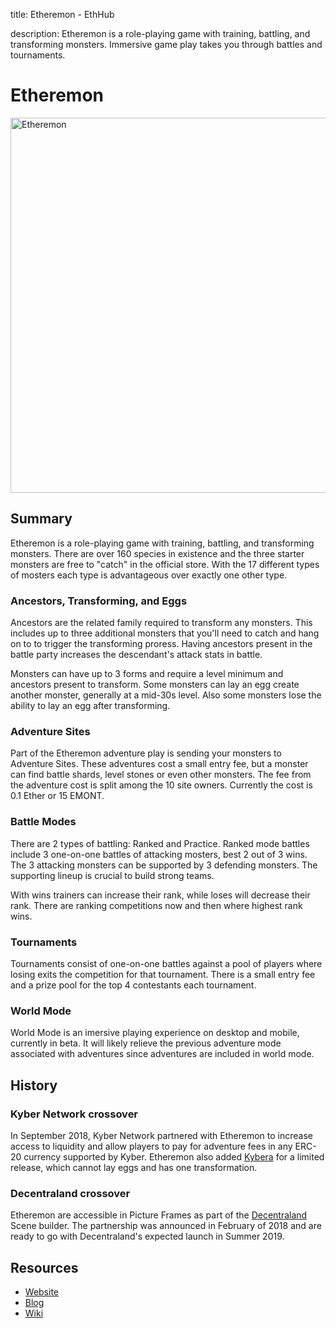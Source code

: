 title: Etheremon - EthHub

description: Etheremon is a role-playing game with training, battling, and transforming monsters. Immersive game play takes you through battles and tournaments.

# Etheremon

<img src="https://www.etheremon.com/assets/images/banner_facebook.png" alt="Etheremon" width="600" />

## Summary

Etheremon is a role-playing game with training, battling, and transforming monsters. There are over 160 species in existence and the three starter monsters are free to "catch" in the official store. With the 17 different types of mosters each type is advantageous over exactly one other type.

### Ancestors, Transforming, and Eggs

Ancestors are the related family required to transform any monsters. This includes up to three additional monsters that you'll need to catch and hang on to to trigger the transforming proress. Having ancestors present in the battle party increases the descendant's attack stats in battle.

Monsters can have up to 3 forms and require a level minimum and ancestors present to transform. Some monsters can lay an egg create another monster, generally at a mid-30s level. Also some monsters lose the ability to lay an egg after transforming.

### Adventure Sites

Part of the Etheremon adventure play is sending your monsters to Adventure Sites. These adventures cost a small entry fee, but a monster can find battle shards, level stones or even other monsters. The fee from the adventure cost is split among the 10 site owners. Currently the cost is 0.1 Ether or 15 EMONT. 

### Battle Modes

There are 2 types of battling: Ranked and Practice. Ranked mode battles include 3 one-on-one battles of attacking mosters, best 2 out of 3 wins. The 3 attacking monsters can be supported by 3 defending monsters. The supporting lineup is crucial to build strong teams.

With wins trainers can increase their rank, while loses will decrease their rank. There are ranking competitions now and then where highest rank wins.

### Tournaments

Tournaments consist of one-on-one battles against a pool of players where losing exits the competition for that tournament. There is a small entry fee and a prize pool for the top 4 contestants each tournament.

### World Mode

World Mode is an imersive playing experience on desktop and mobile, currently in beta. It will likely relieve the previous adventure mode associated with adventures since adventures are included in world mode.

## History

### Kyber Network crossover

In September 2018, Kyber Network partnered with Etheremon to increase access to liquidity and allow players to pay for adventure fees in any ERC-20 currency supported by Kyber. Etheremon also added [Kybera](https://www.etheremon.com/mons/159) for a limited release, which cannot lay eggs and has one transformation. 

### Decentraland crossover

Etheremon are accessible in Picture Frames as part of the [Decentraland](https://docs.ethhub.io/built-on-ethereum/collectibles/decentraland/) Scene builder. The partnership was announced in February of 2018 and are ready to go with Decentraland's expected launch in Summer 2019.

## Resources

 * [Website](https://www.etheremon.com)
 * [Blog](https://medium.com/etheremon)
 * [Wiki](https://etheremon.gamepedia.com/Etheremon_Wiki)
